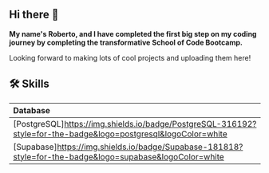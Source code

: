 ## Hi there 👋

**My name's Roberto, and I have completed the first big step on my coding journey by completing the transformative School of Code Bootcamp.**


Looking forward to making lots of cool projects and uploading them here!



## 🛠 Skills
| Database              |
| :------------------------- |
| [PostgreSQL]https://img.shields.io/badge/PostgreSQL-316192?style=for-the-badge&logo=postgresql&logoColor=white|
|[Supabase]https://img.shields.io/badge/Supabase-181818?style=for-the-badge&logo=supabase&logoColor=white|







